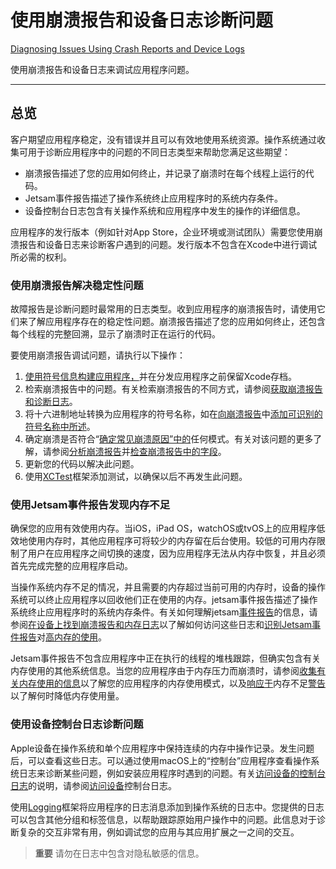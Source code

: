# 使用崩溃报告和设备日志诊断问题

[Diagnosing Issues Using Crash Reports and Device Logs](https://developer.apple.com/documentation/xcode/diagnosing_issues_using_crash_reports_and_device_logs)

使用崩溃报告和设备日志来调试应用程序问题。

---

## 总览

客户期望应用程序稳定，没有错误并且可以有效地使用系统资源。操作系统通过收集可用于诊断应用程序中的问题的不同日志类型来帮助您满足这些期望：

- 崩溃报告描述了您的应用如何终止，并记录了崩溃时在每个线程上运行的代码。
- Jetsam事件报告描述了操作系统终止应用程序时的系统内存条件。
- 设备控制台日志包含有关操作系统和应用程序中发生的操作的详细信息。

应用程序的发行版本（例如针对App Store，企业环境或测试团队）需要您使用崩溃报告和设备日志来诊断客户遇到的问题。发行版本不包含在Xcode中进行调试所必需的权利。

### 使用崩溃报告解决稳定性问题

故障报告是诊断问题时最常用的日志类型。收到应用程序的崩溃报告时，请使用它们来了解应用程序存在的稳定性问题。崩溃报告描述了您的应用如何终止，还包含每个线程的完整回溯，显示了崩溃时正在运行的代码。

要使用崩溃报告调试问题，请执行以下操作：

1. [使用符号信息构建应用程序，](https://developer.apple.com/documentation/xcode/building_your_app_to_include_debugging_information#3403353)并在分发应用程序之前保留Xcode存档。
2. 检索崩溃报告中的问题。有关检索崩溃报告的不同方式，请参阅[获取崩溃报告和诊断日志](https://developer.apple.com/documentation/xcode/diagnosing_issues_using_crash_reports_and_device_logs/acquiring_crash_reports_and_diagnostic_logs)。
3. 将十六进制地址转换为应用程序的符号名称，如在[向崩溃报告](https://developer.apple.com/documentation/xcode/diagnosing_issues_using_crash_reports_and_device_logs/adding_identifiable_symbol_names_to_a_crash_report)中[添加可识别的符号名称中所述](https://developer.apple.com/documentation/xcode/diagnosing_issues_using_crash_reports_and_device_logs/adding_identifiable_symbol_names_to_a_crash_report)。
4. 确定崩溃是否符合“[确定常见崩溃原因”中的](https://developer.apple.com/documentation/xcode/diagnosing_issues_using_crash_reports_and_device_logs/identifying_the_cause_of_common_crashes)任何模式。有关对该问题的更多了解，请参阅[分析崩溃报告](https://developer.apple.com/documentation/xcode/diagnosing_issues_using_crash_reports_and_device_logs/analyzing_a_crash_report)并[检查](https://developer.apple.com/documentation/xcode/diagnosing_issues_using_crash_reports_and_device_logs/examining_the_fields_in_a_crash_report)[崩溃报告中](https://developer.apple.com/documentation/xcode/diagnosing_issues_using_crash_reports_and_device_logs/analyzing_a_crash_report)[的字段](https://developer.apple.com/documentation/xcode/diagnosing_issues_using_crash_reports_and_device_logs/examining_the_fields_in_a_crash_report)。
5. 更新您的代码以解决此问题。
6. 使用[XCTest](https://developer.apple.com/documentation/xctest)框架添加测试，以确保以后不再发生此问题。

### 使用Jetsam事件报告发现内存不足

确保您的应用有效使用内存。当iOS，iPad OS，watchOS或tvOS上的应用程序低效地使用内存时，其他应用程序可将较少的内存留在后台使用。较低的可用内存限制了用户在应用程序之间切换的速度，因为应用程序无法从内存中恢复，并且必须首先完成完整的应用程序启动。

当操作系统内存不足的情况，并且需要的内存超过当前可用的内存时，设备的操作系统可以终止应用程序以回收他们正在使用的内存。jetsam事件报告描述了操作系统终止应用程序时的系统内存条件。有关如何理解jetsam[事件报告](https://developer.apple.com/documentation/xcode/diagnosing_issues_using_crash_reports_and_device_logs/identifying_high-memory_use_with_jetsam_event_reports)的信息，请参阅[在设备上找到崩溃报告和内存日志](https://developer.apple.com/documentation/xcode/diagnosing_issues_using_crash_reports_and_device_logs/acquiring_crash_reports_and_diagnostic_logs#3403791)以了解如何访问这些日志和[识别Jetsam事件报告](https://developer.apple.com/documentation/xcode/diagnosing_issues_using_crash_reports_and_device_logs/identifying_high-memory_use_with_jetsam_event_reports)对[高内存的使用](https://developer.apple.com/documentation/xcode/diagnosing_issues_using_crash_reports_and_device_logs/identifying_high-memory_use_with_jetsam_event_reports)。

Jetsam事件报告不包含应用程序中正在执行的线程的堆栈跟踪，但确实包含有关内存使用的其他系统信息。当您的应用程序由于内存压力而崩溃时，请参阅[收集有关内存使用的信息](https://developer.apple.com/documentation/xcode/improving_your_app_s_performance/reducing_your_app_s_memory_use/gathering_information_about_memory_use)以了解您的应用程序的内存使用模式，以及[响应于](https://developer.apple.com/documentation/xcode/improving_your_app_s_performance/reducing_your_app_s_memory_use/responding_to_low-memory_warnings)内存不足[警告](https://developer.apple.com/documentation/xcode/improving_your_app_s_performance/reducing_your_app_s_memory_use/responding_to_low-memory_warnings)以了解何时降低内存使用量。

### 使用设备控制台日志诊断问题

Apple设备在操作系统和单个应用程序中保持连续的内存中操作记录。发生问题后，可以查看这些日志。可以通过使用macOS上的“控制台”应用程序查看操作系统日志来诊断某些问题，例如安装应用程序时遇到的问题。有关[访问设备的控制台日志](https://developer.apple.com/documentation/xcode/diagnosing_issues_using_crash_reports_and_device_logs/acquiring_crash_reports_and_diagnostic_logs#3403790)的说明，请参阅[访问设备](https://developer.apple.com/documentation/xcode/diagnosing_issues_using_crash_reports_and_device_logs/acquiring_crash_reports_and_diagnostic_logs#3403790)控制台日志。

使用[Logging](https://developer.apple.com/documentation/os/logging)框架将应用程序的日志消息添加到操作系统的日志中。您提供的日志可以包含其他分组和标签信息，以帮助跟踪原始用户操作中的问题。此信息对于诊断复杂的交互非常有用，例如调试您的应用与其应用扩展之一之间的交互。

> **重要**
> 请勿在日志中包含对隐私敏感的信息。